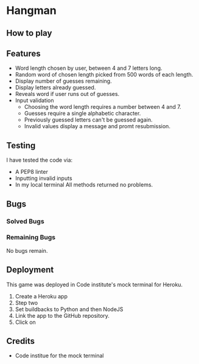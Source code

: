 # Hangman
## How to play


## Features
- Word length chosen by user, between 4 and 7 letters long.
- Random word of chosen length picked from 500 words of each length.
- Display number of guesses remaining.
- Display letters already guessed.
- Reveals word if user runs out of guesses.
- Input validation
  - Choosing the word length requires a number between 4 and 7.
  - Guesses require a single alphabetic character.
  - Previously guessed letters can't be guessed again.
  - Invalid values display a message and promt resubmission.

## Testing
I have tested the code via:
- A PEP8 linter
- Inputting invalid inputs
- In my local terminal
All methods returned no problems.

## Bugs
### Solved Bugs
### Remaining Bugs
No bugs remain.

## Deployment
This game was deployed in Code institute's mock terminal for Heroku.
1. Create a Heroku app
2. Step two
3. Set buildbacks to Python and then NodeJS
4. Link the app to the GitHub repository.
5. Click on

## Credits
- Code institue for the mock terminal